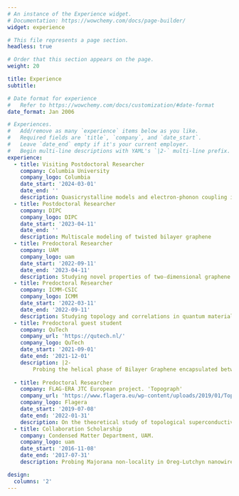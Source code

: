 ```yaml
---
# An instance of the Experience widget.
# Documentation: https://wowchemy.com/docs/page-builder/
widget: experience

# This file represents a page section.
headless: true

# Order that this section appears on the page.
weight: 20

title: Experience
subtitle:

# Date format for experience
#   Refer to https://wowchemy.com/docs/customization/#date-format
date_format: Jan 2006

# Experiences.
#   Add/remove as many `experience` items below as you like.
#   Required fields are `title`, `company`, and `date_start`.
#   Leave `date_end` empty if it's your current employer.
#   Begin multi-line descriptions with YAML's `|2-` multi-line prefix.
experience:
  - title: Visiting Postdoctoral Researcher
    company: Columbia University
    company_logo: Columbia
    date_start: '2024-03-01'
    date_end: ''
    description: Quasicrystalline models and electron-phonon coupling in moires
  - title: Postdoctoral Researcher
    company: DIPC
    company_logo: DIPC
    date_start: '2023-04-11'
    date_end: ''
    description: Multiscale modeling of twisted bilayer graphene
  - title: Predoctoral Researcher
    company: UAM
    company_logo: uam
    date_start: '2022-09-11'
    date_end: '2023-04-11'
    description: Studying novel properties of two-dimensional graphene based-systems
  - title: Predoctoral Researcher
    company: ICMM-CSIC
    company_logo: ICMM
    date_start: '2022-03-11'
    date_end: '2022-09-11'
    description: Studying topology and correlations in quantum materials and solid state technologies
  - title: Predoctoral guest student
    company: QuTech
    company_url: 'https://qutech.nl/'
    company_logo: QuTech
    date_start: '2021-09-01'
    date_end: '2021-12-01'
    description: |2-
        Probing the helical phase of Bilayer Graphene encapsulated between TMDCs
        
  - title: Predoctoral Researcher
    company: FLAG-ERA JTC European project. 'Topograph'
    company_url: 'https://www.flagera.eu/wp-content/uploads/2019/01/TopoGraph.pdf'
    company_logo: Flagera
    date_start: '2019-07-08'
    date_end: '2022-01-31'
    description: On the theoretical study of topological superconductivity in graphene-based van der Waals heterostructures.
  - title: Collaboration Scholarship
    company: Condensed Matter Department, UAM.
    company_logo: uam
    date_start: '2016-11-08'
    date_end: '2017-07-31'
    description: Probing Majorana non-locality in Oreg-Lutchyn nanowires

design:
  columns: '2'
---
```


